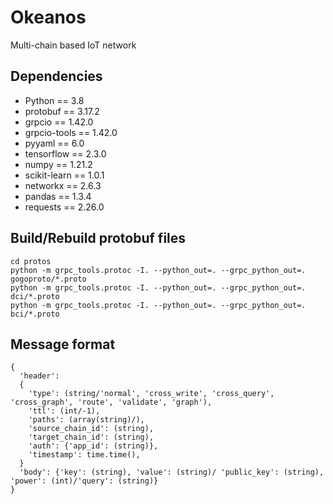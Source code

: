 # Okeanos
Multi-chain based IoT network

## Dependencies
* Python == 3.8
* protobuf == 3.17.2
* grpcio == 1.42.0
* grpcio-tools == 1.42.0
* pyyaml == 6.0
* tensorflow == 2.3.0
* numpy == 1.21.2
* scikit-learn == 1.0.1
* networkx == 2.6.3
* pandas == 1.3.4
* requests == 2.26.0

## Build/Rebuild protobuf files
```
cd protos
python -m grpc_tools.protoc -I. --python_out=. --grpc_python_out=. gogoproto/*.proto
python -m grpc_tools.protoc -I. --python_out=. --grpc_python_out=. dci/*.proto
python -m grpc_tools.protoc -I. --python_out=. --grpc_python_out=. bci/*.proto
```

## Message format
```
{
  'header':
  {
    'type': (string/'normal', 'cross_write', 'cross_query', 'cross_graph', 'route', 'validate', 'graph'),
    'ttl': (int/-1),
    'paths': (array(string)/),
    'source_chain_id': (string),
    'target_chain_id': (string),
    'auth': {'app_id': (string)},
    'timestamp': time.time(),
  }
  'body': {'key': (string), 'value': (string)/ 'public_key': (string), 'power': (int)/'query': (string)}
}
```
